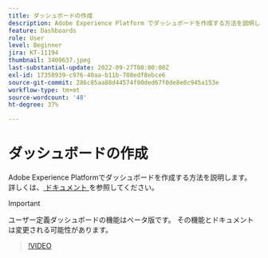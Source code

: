```yaml
---
title: ダッシュボードの作成
description: Adobe Experience Platform でダッシュボードを作成する方法を説明します。
feature: Dashboards
role: User
level: Beginner
jira: KT-11194
thumbnail: 3409637.jpeg
last-substantial-update: 2022-09-27T00:00:00Z
exl-id: 17358939-c976-40aa-b11b-708edf8ebce6
source-git-commit: 286c85aa88d44574f00ded67f0de8e0c945a153e
workflow-type: tm+mt
source-wordcount: '48'
ht-degree: 37%

---
```


# ダッシュボードの作成

Adobe Experience Platformでダッシュボードを作成する方法を説明します。 詳しくは、[ ドキュメント ](https://experienceleague.adobe.com/docs/experience-platform/dashboards/user-defined-dashboards.html) を参照してください。

>[!IMPORTANT]
>
>ユーザー定義ダッシュボードの機能はベータ版です。 その機能とドキュメントは変更される可能性があります。

>[!VIDEO](https://video.tv.adobe.com/v/3409637/?learn=on&enablevpops)
